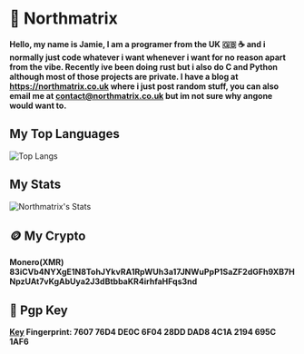 # 🗻 Northmatrix

**Hello, my name is Jamie, I am a programer from the UK 🇬🇧 ☕️ and i normally just code whatever i want whenever i want for no reason apart from the vibe.
Recently ive been doing rust but i also do C and Python although most of those projects are private.
I have a blog at https://northmatrix.co.uk where i just post random stuff, you can also email me at contact@northmatrix.co.uk but im not sure why angone would want to.**

## My Top Languages
![Top Langs](https://github-readme-stats.vercel.app/api/top-langs/?username=northmatrix&theme=onedark&layout=donut)

## My Stats
![Northmatrix's Stats](https://github-readme-stats.vercel.app/api?username=northmatrix&show_icons=true&theme=onedark)

## 🪙 My Crypto
**Monero(XMR)**
**83iCVb4NYXgE1N8TohJYkvRA1RpWUh3a17JNWuPpP1SaZF2dGFh9XB7HNpzUAt7vKgAbUya2J3dBtbbaKR4irhfaHFqs3nd**

## 🔐 Pgp Key
**[Key](https://raw.githubusercontent.com/northmatrix/NorthMatrix/refs/heads/main/public-key.asc) Fingerprint: 7607 76D4 DE0C 6F04 28DD DAD8 4C1A 2194 695C 1AF6**
